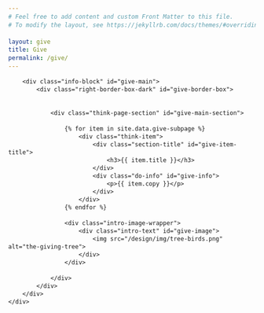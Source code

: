 ```yaml
---
# Feel free to add content and custom Front Matter to this file.
# To modify the layout, see https://jekyllrb.com/docs/themes/#overriding-theme-defaults

layout: give
title: Give
permalink: /give/
---
```


<head>
    <meta charset="UTF-8" />
    <meta name="viewport" content="width=device-width">
    <link rel="stylesheet" type="text/css" href="../css/readmore-styles.css" />
    <link rel="stylesheet" type="text/css" href="../css/styles.css" />


<body id="give-body">
    <div id="give-wrapper">

        <div class="info-block" id="give-main">
            <div class="right-border-box-dark" id="give-border-box">

            
                <div class="think-page-section" id="give-main-section">

                    {% for item in site.data.give-subpage %}
                        <div class="think-item">
                            <div class="section-title" id="give-item-title">
                                <h3>{{ item.title }}</h3>
                            </div>
                            <div class="do-info" id="give-info">
                                <p>{{ item.copy }}</p>
                            </div>
                        </div>
                    {% endfor %}

                    <div class="intro-image-wrapper">
                        <div class="intro-text" id="give-image">
                            <img src="/design/img/tree-birds.png" alt="the-giving-tree">
                        </div>
                    </div>

                </div>
            </div>
        </div>        
    </div>
    
</body>